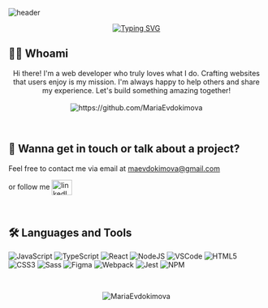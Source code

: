 ![header](https://capsule-render.vercel.app/api?type=waving&height=245&color=gradient&customColorList=30,2,2,5,30&text=Hello%20World!&reversal=false&textBg=false&fontColor=fff&fontSize=80&fontAlign=48&fontAlignY=30&animation=fadeIn&desc=%20I'm%20Mariia%20Evdokimova&descSize=30&descAlign=60&descAlignY=48)

<div align="center"><a href="https://git.io/typing-svg">
  <img src="https://readme-typing-svg.herokuapp.com?font=Fira+Code&weight=600&size=30&pause=1500&color=5575FF&width=400&lines=Frontend+Developer" alt="Typing SVG" />
</a>
</div>

## 👨‍💻 Whoami
<p align="center">
  Hi there! I'm a web developer who truly loves what I do. Crafting websites that users enjoy is my mission. I'm always happy to help others and share my experience. Let's build something amazing together!
  <br> <br>
   <img src="https://komarev.com/ghpvc/?username=MariaEvdokimova" alt="https://github.com/MariaEvdokimova" />
</p>
<br> 

## 💬 Wanna get in touch or talk about a project?
<div class="badges-githubstats">
<p>Feel free to contact me via email at <a href="mailto:maevdokimova@gmail.com">maevdokimova@gmail.com</a></p>
<p>or follow me <a href="https://www.linkedin.com/in/mariiaevdokimova/" target="_blank"  rel=" noopener noreferrer" style="{color: #900}:hover {color: red}">
<img align="center" src="https://raw.githubusercontent.com/rahuldkjain/github-profile-readme-generator/master/src/images/icons/Social/linked-in-alt.svg" alt="linkedIn Mariia Evdokimova" height="30" width="40" />
</a></p>
</div>
<br> 

## 🛠 Languages and Tools

![JavaScript](https://img.shields.io/badge/-JavaScript-000000?style=flat&logo=javascript&logoColor=#F7DF1E)
![TypeScript](https://img.shields.io/badge/-TypeScript-000000?style=flat&logo=typescript&logoColor=#3178C6)
![React](https://img.shields.io/badge/-React-000000?style=flat&logo=react&logoColor=#DD0031)
![NodeJS](https://img.shields.io/badge/-NodeJS-000000?style=flat&logo=node&logoColor=#777BB4)
![VSCode](https://img.shields.io/badge/-VSCode-000000?style=flat&logo=visualstudiocode&logoColor=#21759B)
![HTML5](https://img.shields.io/badge/-HTML5-000000?style=flat&logo=html5&logoColor=#E34F26)
![CSS3](https://img.shields.io/badge/-CSS3-000000?style=flat&logo=css3&logoColor=#1572B6)
![Sass](https://img.shields.io/badge/-Sass-000000?style=flat&logo=sass&logoColor=#CC6699)
![Figma](https://img.shields.io/badge/-Figma-000000?style=flat&logo=figma&logoColor=#7952B3)
![Webpack](https://img.shields.io/badge/-Webpack-000000?style=flat&logo=webpack&logoColor=#FFCA28)
![Jest](https://img.shields.io/badge/-Jest-000000?style=flat&logo=jest&logoColor=#FFCA28)
![NPM](https://img.shields.io/badge/-NPM-000000?style=flat&logo=npm&logoColor=#FFCA28)

<br>

<p align="center"><img src="https://github-readme-stats.vercel.app/api/top-langs/?username=MariaEvdokimova&layout=compact"  alt="MariaEvdokimova" /></p>

<!--
**MariaEvdokimova/MariaEvdokimova** is a ✨ _special_ ✨ repository because its `README.md` (this file) appears on your GitHub profile.

Here are some ideas to get you started:

- 🔭 I’m currently working on ...
- 🌱 I’m currently learning ...
- 👯 I’m looking to collaborate on ...
- 🤔 I’m looking for help with ...
- 💬 Ask me about ...
- 📫 How to reach me: ...
- 😄 Pronouns: ...
- ⚡ Fun fact: ...
-->
